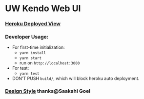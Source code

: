 # UW Kendo Web UI
### [Heroku Deployed View](https://uw-kendo-web.herokuapp.com/)
### Developer Usage:
   - For first-time initialization:
     - `yarn install`
     - `yarn start`
     - run on `http://localhost:3000`
   - For test:
     - `yarn test`
   - DON'T PUSH `build/`, which will block heroku auto deployment.
### [Design Style](https://www.figma.com/file/Pk82TI8MmukIKFk7ICZ9H2/UW-Kendo?node-id=57%3A0) thanks@Saakshi Goel
